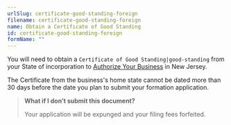 ```yaml
---
urlSlug: certificate-good-standing-foreign
filename: certificate-good-standing-foreign
name: Obtain a Certificate of Good Standing
id: certificate-good-standing-foreign
formName: ""
---
```


You will need to obtain a `Certificate of Good Standing|good-standing` from your State of incorporation to [Authorize Your Business](/tasks/form-business-entity) in New Jersey.

The Certificate from the business's home state cannot be dated more than 30 days before the date you plan to submit your formation application.

> **What if I don’t submit this document?**
>
> Your application will be expunged and your filing fees forfeited.
